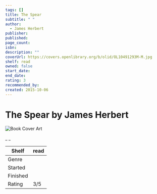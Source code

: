 ```yaml
---
tags: []
title: The Spear
subtitle: " "
author:
  - James Herbert
publisher: 
published: 
page_count: 
isbn: 
description: ""
coverUrl: https://covers.openlibrary.org/b/olid/OL10491293M-M.jpg
shelf: read
owned: false
start_date: 
end_date: 
rating: 3
recommended_by: 
created: 2015-10-06
---
```


# The Spear by James Herbert

![Book Cover Art](https://covers.openlibrary.org/b/olid/OL10491293M-M.jpg)

_ _

| Shelf | read |
| --- | --- |
| Genre |  |
| Started |  |
| Finished |  |
| Rating | 3/5 |

